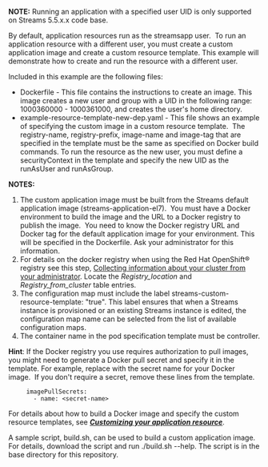 **NOTE:** Running an application with a specified user UID is only supported on Streams 5.5.x.x code base.

By default, application resources run as the streamsapp user.  To run an application resource with a different user, you must create a custom application image and create a custom resource template. This example will demonstrate how to create and run the resource with a different user.

Included in this example are the following files:
* Dockerfile - This file contains the instructions to create an image. This image creates a new user and group with a UID in the following range:  1000360000 - 1000361000, and creates the user's home directory.
* example-resource-template-new-dep.yaml - This file shows an example of specifying the custom image in a custom resource template.  The registry-name, registry-prefix, image-name and image-tag that are specified in the template must be the same as specified on Docker build commands. To run the resource as the new user, you must define a securityContext in the template and specify the new UID as the runAsUser and runAsGroup.  

**NOTES:** 
1. The custom application image must be built from the Streams default application image (streams-application-el7).  You must have a Docker environment to build the image and the URL to a Docker registry to publish the image.  You need to know the Docker registry URL and Docker tag for the default application image for your environment. This will be specified in the Dockerfile. Ask your administrator for this information.
2. For details on the docker registry when using the Red Hat OpenShift® registry see this step, [Collecting information about your cluster from your administrator](https://www.ibm.com/support/knowledgecenter/SSQNUZ_latest/cpd/install/svc-install-prep.html?view=kc$svc-install-prep__collect-info). Locate the _Registry_location_ and _Registry_from_cluster_ table entries.
3. The configuration map must include the label streams-custom-resource-template: "true". This label ensures that when a Streams instance is provisioned or an existing Streams instance is edited, the configuration map name can be selected from the list of available configuration maps.
4. The container name in the pod specification template must be controller.

**Hint**: If the Docker registry you use requires authorization to pull images, you might need to generate a Docker pull secret and specify it in the template. For example, replace <secret-name> with the secret name for your Docker image.  If you don't require a secret, remove these lines from the template.
  ```
     imagePullSecrets:
       - name: <secret-name>     
  ``` 

For details about how to build a Docker image and specify the custom resource templates, see [**_Customizing your application resource_**](https://www.ibm.com/support/knowledgecenter/SSQNUZ_latest/svc-streams/admin-app.html).

A sample script, build.sh, can be used to build a custom application image. For details, download the script and run ./build.sh --help. The script is in the base directory for this repository.
